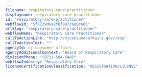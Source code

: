 ```yaml
---
filename: respiratory-care-practitioner
displayname: respiratory-care-practitioner
id: "respiratory-care-practitioner"
webflowId: "5f7729d6a2f6f897c680c685"
urlSlug: "respiratory-care-practitioner"
webflowName: "Respiratory Care Practitioner"
callToActionLink: "http://njconsumeraffairs.gov/resp"
callToActionText: ""
agencyId: nj-consumer-affairs
agencyAdditionalContext: "Board of Respiratory Care"
divisionPhone: "(973) 504-6485"
webflowIndustry: "Respiratory Care"
licenseCertificationClassification: "REGISTRATION/LICENSE"
---
```

